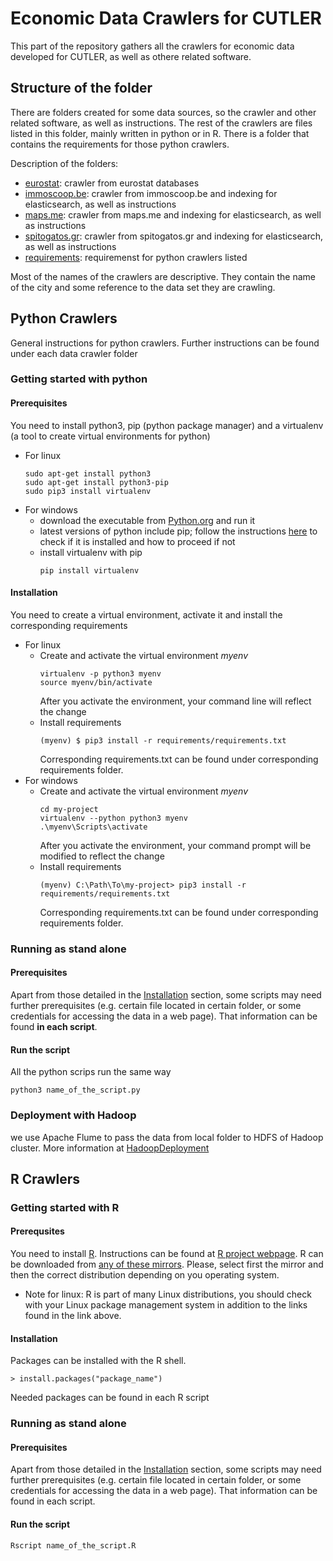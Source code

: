 # Economic Data Crawlers for CUTLER

This part of the repository gathers all the crawlers for economic data developed for CUTLER, as well as othere related software.

## Structure of the folder

There are folders created for some data sources, so the crawler and other related software, as well as instructions. 
The rest of the crawlers are files listed in this folder, mainly written in python or in R. There is a folder that contains the requirements for those python crawlers.

Description of the folders:

* [eurostat](eurostat/): crawler from eurostat databases
* [immoscoop.be](immoscoop.be/): crawler from immoscoop.be and indexing for elasticsearch, as well as instructions
* [maps.me](maps.me/): crawler from maps.me and indexing for elasticsearch, as well as instructions
* [spitogatos.gr](spitogatos.gr/): crawler from spitogatos.gr and indexing for elasticsearch, as well as instructions
* [requirements](requirements/): requiremenst for python crawlers listed 

Most of the names of the crawlers are descriptive. They contain the name of the city and some reference to the data set they are crawling.

## Python Crawlers
General instructions for python crawlers. Further instructions can be found under each data crawler folder
### Getting started with python
#### Prerequisites
You need to install python3, pip (python package manager) and a virtualenv (a tool to create virtual environments for python)

* For linux
  ```
  sudo apt-get install python3
  sudo apt-get install python3-pip
  sudo pip3 install virtualenv
  ```
* For windows
  * download the executable from [Python.org](https://www.python.org/downloads/) and run it
  * latest versions of python include pip; follow the instructions [here](https://packaging.python.org/tutorials/installing-packages/#id13) to check if it is installed and how to proceed if not
  * install virtualenv with pip
    ```
    pip install virtualenv
    ```
#### Installation
You need to create a virtual environment, activate it and install the corresponding requirements

* For linux 
  * Create and activate the virtual environment *myenv*
    ```
    virtualenv -p python3 myenv
    source myenv/bin/activate
    ```
    After you activate the environment, your command line will reflect the change
  * Install requirements 
    ```
    (myenv) $ pip3 install -r requirements/requirements.txt
    ```
     Corresponding requirements.txt can be found under corresponding  requirements folder.
* For windows
  * Create and activate the virtual environment *myenv* 
    ```
    cd my-project
    virtualenv --python python3 myenv
    .\myenv\Scripts\activate
    ```
    After you activate the environment, your command prompt will be modified to reflect the change
  * Install requirements 
    ```
    (myenv) C:\Path\To\my-project> pip3 install -r requirements/requirements.txt
    ```
     Corresponding requirements.txt can be found under corresponding  requirements folder.

### Running as stand alone

#### Prerequisites
Apart from those detailed in the [Installation](#installation) section, some scripts may need further prerequisites (e.g. certain file located in certain folder, or some credentials for accessing the data in a web page). That information can be found **in each script**. 

#### Run the script
All the python scrips run the same way

```
python3 name_of_the_script.py
```

### Deployment with Hadoop

we use Apache Flume to pass the data from local folder to HDFS of Hadoop cluster. More information at [HadoopDeployment](../HadoopDeployment/)


## R Crawlers

### Getting started with R
#### Prerequsites
You need to install [R](https://www.r-project.org/). 
Instructions can be found at [R project webpage](https://cran.r-project.org/doc/FAQ/R-FAQ.html#How-can-R-be-installed_003f). R can be downloaded from [any of these mirrors](https://cran.r-project.org/mirrors.html). Please, select first the mirror and then the correct distribution depending on you operating system.
* Note for linux: R is part of many Linux distributions, you should check with your Linux package management system in addition to the links found in the link above.

#### Installation
Packages can be installed with the R shell. 
```
> install.packages("package_name")
```
Needed packages can be found in each R script
### Running as stand alone

#### Prerequisites
Apart from those detailed in the [Installation](#installation-1) section, some scripts may need further prerequisites (e.g. certain file located in certain folder, or some credentials for accessing the data in a web page). That information can be found in each script. 

#### Run the script

```
Rscript name_of_the_script.R
```
